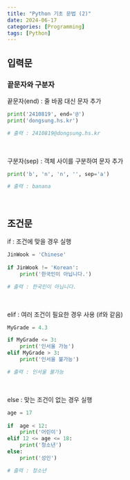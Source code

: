 ```yaml
---
title: "Python 기초 문법 (2)"
date: 2024-06-17
categories: [Programming]
tags: [Python]
---
```


## 입력문

### 끝문자와 구분자

끝문자(end) : 줄 바꿈 대신 문자 추가

```python
print('2410819', end='@')
print('dongsung.hs.kr')

# 출력 : 2410819@dongsung.hs.kr
```

<br>

구분자(sep) : 객체 사이를 구분하여 문자 추가

```python
print('b', 'n', 'n', '', sep='a')

# 출력 : banana
```

<br>

## 조건문

if : 조건에 맞을 경우 실행

```python
JinWook = 'Chinese'  
  
if JinWook != 'Korean':  
    print('한국인이 아닙니다.')

# 출력 : 한국인이 아닙니다.
```

<br>

elif : 여러 조건이 필요한 경우 사용 (if와 같음)

```python
MyGrade = 4.3

if MyGrade <= 3:
	print('인서울 가능')
elif MyGrade > 3:
	print('인서울 불가능')

# 출력 : 인서울 불가능
```

<br>

else : 맞는 조건이 없는 경우 실행

```python
age = 17  
  
if  age < 12:  
    print('어린이')  
elif 12 <= age <= 18:  
    print('청소년')  
else:  
    print('성인')

# 출력 : 청소년
```